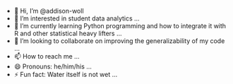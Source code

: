 - 👋 Hi, I’m @addison-woll
- 👀 I’m interested in student data analytics ...
- 🌱 I’m currently learning Python programming and how to integrate it with R and other statistical heavy lifters ...
- 💞️ I’m looking to collaborate on improving the generalizability of my code ...
- 📫 How to reach me ...
- 😄 Pronouns: he/him/his ...
- ⚡ Fun fact: Water itself is not wet ...

<!---
addison-woll/addison-woll is a ✨ special ✨ repository because its `README.md` (this file) appears on your GitHub profile.
You can click the Preview link to take a look at your changes.
--->
